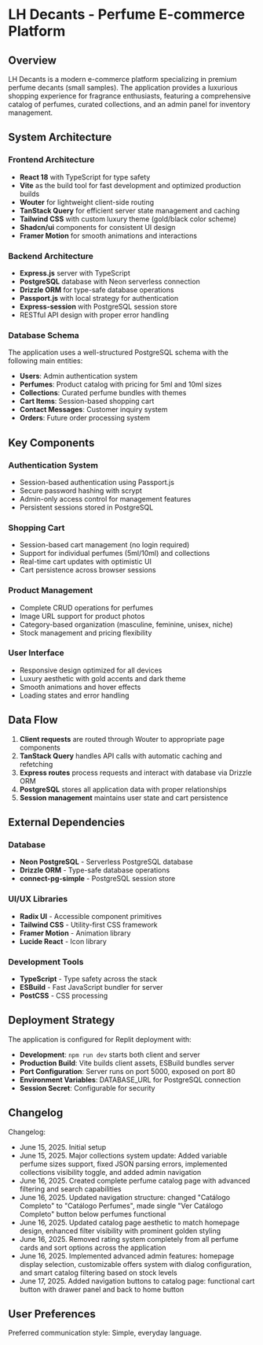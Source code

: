 # LH Decants - Perfume E-commerce Platform

## Overview

LH Decants is a modern e-commerce platform specializing in premium perfume decants (small samples). The application provides a luxurious shopping experience for fragrance enthusiasts, featuring a comprehensive catalog of perfumes, curated collections, and an admin panel for inventory management.

## System Architecture

### Frontend Architecture
- **React 18** with TypeScript for type safety
- **Vite** as the build tool for fast development and optimized production builds
- **Wouter** for lightweight client-side routing
- **TanStack Query** for efficient server state management and caching
- **Tailwind CSS** with custom luxury theme (gold/black color scheme)
- **Shadcn/ui** components for consistent UI design
- **Framer Motion** for smooth animations and interactions

### Backend Architecture
- **Express.js** server with TypeScript
- **PostgreSQL** database with Neon serverless connection
- **Drizzle ORM** for type-safe database operations
- **Passport.js** with local strategy for authentication
- **Express-session** with PostgreSQL session store
- RESTful API design with proper error handling

### Database Schema
The application uses a well-structured PostgreSQL schema with the following main entities:
- **Users**: Admin authentication system
- **Perfumes**: Product catalog with pricing for 5ml and 10ml sizes
- **Collections**: Curated perfume bundles with themes
- **Cart Items**: Session-based shopping cart
- **Contact Messages**: Customer inquiry system
- **Orders**: Future order processing system

## Key Components

### Authentication System
- Session-based authentication using Passport.js
- Secure password hashing with scrypt
- Admin-only access control for management features
- Persistent sessions stored in PostgreSQL

### Shopping Cart
- Session-based cart management (no login required)
- Support for individual perfumes (5ml/10ml) and collections
- Real-time cart updates with optimistic UI
- Cart persistence across browser sessions

### Product Management
- Complete CRUD operations for perfumes
- Image URL support for product photos
- Category-based organization (masculine, feminine, unisex, niche)
- Stock management and pricing flexibility

### User Interface
- Responsive design optimized for all devices
- Luxury aesthetic with gold accents and dark theme
- Smooth animations and hover effects
- Loading states and error handling

## Data Flow

1. **Client requests** are routed through Wouter to appropriate page components
2. **TanStack Query** handles API calls with automatic caching and refetching
3. **Express routes** process requests and interact with database via Drizzle ORM
4. **PostgreSQL** stores all application data with proper relationships
5. **Session management** maintains user state and cart persistence

## External Dependencies

### Database
- **Neon PostgreSQL** - Serverless PostgreSQL database
- **Drizzle ORM** - Type-safe database operations
- **connect-pg-simple** - PostgreSQL session store

### UI/UX Libraries
- **Radix UI** - Accessible component primitives
- **Tailwind CSS** - Utility-first CSS framework
- **Framer Motion** - Animation library
- **Lucide React** - Icon library

### Development Tools
- **TypeScript** - Type safety across the stack
- **ESBuild** - Fast JavaScript bundler for server
- **PostCSS** - CSS processing

## Deployment Strategy

The application is configured for Replit deployment with:
- **Development**: `npm run dev` starts both client and server
- **Production Build**: Vite builds client assets, ESBuild bundles server
- **Port Configuration**: Server runs on port 5000, exposed on port 80
- **Environment Variables**: DATABASE_URL for PostgreSQL connection
- **Session Secret**: Configurable for security

## Changelog

Changelog:
- June 15, 2025. Initial setup
- June 15, 2025. Major collections system update: Added variable perfume sizes support, fixed JSON parsing errors, implemented collections visibility toggle, and added admin navigation
- June 16, 2025. Created complete perfume catalog page with advanced filtering and search capabilities
- June 16, 2025. Updated navigation structure: changed "Catálogo Completo" to "Catálogo Perfumes", made single "Ver Catálogo Completo" button below perfumes functional
- June 16, 2025. Updated catalog page aesthetic to match homepage design, enhanced filter visibility with prominent golden styling
- June 16, 2025. Removed rating system completely from all perfume cards and sort options across the application
- June 16, 2025. Implemented advanced admin features: homepage display selection, customizable offers system with dialog configuration, and smart catalog filtering based on stock levels
- June 17, 2025. Added navigation buttons to catalog page: functional cart button with drawer panel and back to home button

## User Preferences

Preferred communication style: Simple, everyday language.